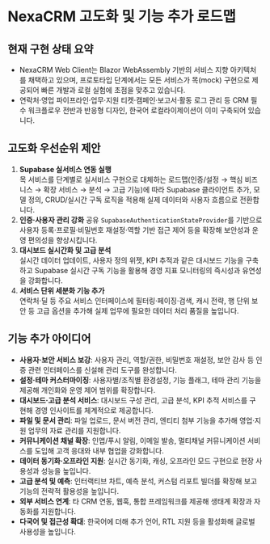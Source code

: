 # NexaCRM 고도화 및 기능 추가 로드맵

## 현재 구현 상태 요약
- NexaCRM Web Client는 Blazor WebAssembly 기반의 서비스 지향 아키텍처를 채택하고 있으며, 프로토타입 단계에서는 모든 서비스가 목(mock) 구현으로 제공되어 빠른 개발과 로컬 실험에 초점을 맞추고 있습니다.
- 연락처·영업 파이프라인·업무·지원 티켓·캠페인·보고서·활동 로그 관리 등 CRM 필수 워크플로우 전반과 반응형 디자인, 한국어 로컬라이제이션이 이미 구축되어 있습니다.

## 고도화 우선순위 제안
1. **Supabase 실서비스 연동 실행**  
   목 서비스를 단계별로 실서비스 구현으로 대체하는 로드맵(인증/설정 → 핵심 비즈니스 → 확장 서비스 → 분석 → 고급 기능)에 따라 Supabase 클라이언트 추가, 모델 정의, CRUD/실시간 구독 로직을 적용해 실제 데이터와 사용자 흐름으로 전환합니다.
2. **인증·사용자 관리 강화**
   공유 `SupabaseAuthenticationStateProvider`를 기반으로 사용자 등록·프로필·비밀번호 재설정·역할 기반 접근 제어 등을 확장해 보안성과 운영 편의성을 향상시킵니다.
3. **대시보드 실시간화 및 고급 분석**  
   실시간 데이터 업데이트, 사용자 정의 위젯, KPI 추적과 같은 대시보드 기능을 구축하고 Supabase 실시간 구독 기능을 활용해 경영 지표 모니터링의 즉시성과 유연성을 강화합니다.
4. **서비스 단위 세분화 기능 추가**  
   연락처·딜 등 주요 서비스 인터페이스에 필터링·페이징·검색, 캐시 전략, 행 단위 보안 등 고급 옵션을 추가해 실제 업무에 필요한 데이터 처리 품질을 높입니다.

## 기능 추가 아이디어
- **사용자·보안 서비스 보강**: 사용자 관리, 역할/권한, 비밀번호 재설정, 보안 감사 등 인증 관련 인터페이스를 신설해 관리 도구를 완성합니다.
- **설정·테마 커스터마이징**: 사용자별/조직별 환경설정, 기능 플래그, 테마 관리 기능을 제공해 개인화와 운영 제어 범위를 확장합니다.
- **대시보드·고급 분석 서비스**: 대시보드 구성 관리, 고급 분석, KPI 추적 서비스를 구현해 경영 인사이트를 체계적으로 제공합니다.
- **파일 및 문서 관리**: 파일 업로드, 문서 버전 관리, 엔티티 첨부 기능을 추가해 영업·지원 업무의 자료 관리를 지원합니다.
- **커뮤니케이션 채널 확장**: 인앱/푸시 알림, 이메일 발송, 멀티채널 커뮤니케이션 서비스를 도입해 고객 응대와 내부 협업을 강화합니다.
- **데이터 동기화·오프라인 지원**: 실시간 동기화, 캐싱, 오프라인 모드 구현으로 현장 사용성과 성능을 높입니다.
- **고급 분석 및 예측**: 인터랙티브 차트, 예측 분석, 커스텀 리포트 빌더를 확장해 보고 기능의 전략적 활용성을 높입니다.
- **외부 서비스 연계**: 타 CRM 연동, 웹훅, 통합 프레임워크를 제공해 생태계 확장과 자동화를 지원합니다.
- **다국어 및 접근성 확대**: 한국어에 더해 추가 언어, RTL 지원 등을 활성화해 글로벌 사용성을 높입니다.
